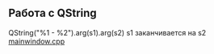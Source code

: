 Работа с QString
----------------
QString("%1 - %2").arg(s1).arg(s2)
s1 заканчивается на s2
[mainwindow.cpp](mainwindow.cpp)

